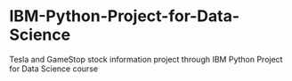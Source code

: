 # IBM-Python-Project-for-Data-Science
Tesla and GameStop stock information project through IBM Python Project for Data Science course
